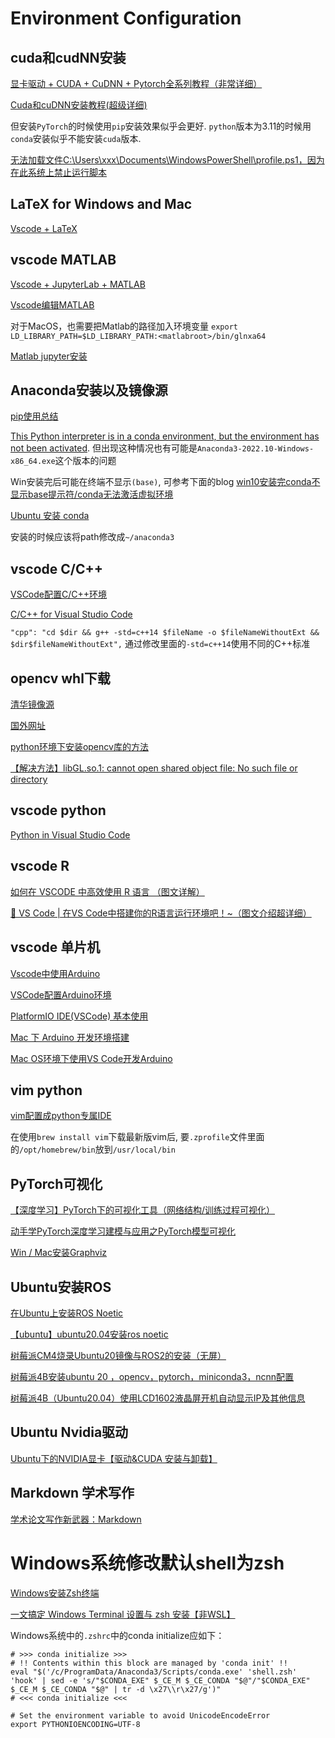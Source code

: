 # Environment Configuration

## cuda和cudNN安装

[显卡驱动 + CUDA + CuDNN + Pytorch全系列教程（非常详细）](https://blog.csdn.net/m0_60461719/article/details/135032177)

[Cuda和cuDNN安装教程(超级详细)](https://blog.csdn.net/jhsignal/article/details/111401628)

但安装`PyTorch`的时候使用`pip`安装效果似乎会更好. `python`版本为3.11的时候用`conda`安装似乎不能安装`cuda`版本.

[无法加载文件C:\Users\xxx\Documents\WindowsPowerShell\profile.ps1，因为在此系统上禁止运行脚本](https://blog.csdn.net/qq_42951560/article/details/123859735)

## LaTeX for Windows and Mac

[Vscode + LaTeX](https://zhuanlan.zhihu.com/p/166523064)

## vscode MATLAB

[Vscode + JupyterLab + MATLAB](https://zhuanlan.zhihu.com/p/129254524)

[Vscode编辑MATLAB](https://zhuanlan.zhihu.com/p/395486395)

对于MacOS，也需要把Matlab的路径加入环境变量 `export LD_LIBRARY_PATH=$LD_LIBRARY_PATH:<matlabroot>/bin/glnxa64`

[Matlab jupyter安装](https://github.com/Calysto/matlab_kernel)

## Anaconda安装以及镜像源

[pip使用总结](https://blog.csdn.net/suiyingy/article/details/119211593)

[This Python interpreter is in a conda environment, but the environment has not been activated](https://stackoverflow.com/questions/70550108/this-python-interpreter-is-in-a-conda-environment-but-the-environment-has-not-b). 但出现这种情况也有可能是`Anaconda3-2022.10-Windows-x86_64.exe`这个版本的问题

Win安装完后可能在终端不显示`(base)`, 可参考下面的blog
[win10安装完conda不显示base提示符/conda无法激活虚拟环境](https://blog.csdn.net/LMH564123/article/details/133150462)

[Ubuntu 安装 conda](https://zhuanlan.zhihu.com/p/459607806)

安装的时候应该将path修改成`~/anaconda3`

## vscode C/C++

[VSCode配置C/C++环境](https://zhuanlan.zhihu.com/p/87864677/)

[C/C++ for Visual Studio Code](https://code.visualstudio.com/docs/languages/cpp)

`"cpp": "cd $dir && g++ -std=c++14 $fileName -o $fileNameWithoutExt && $dir$fileNameWithoutExt",` 通过修改里面的`-std=c++14`使用不同的C++标准

## opencv whl下载

[清华镜像源](https://pypi.tuna.tsinghua.edu.cn/simple/opencv-contrib-python/)

[国外网址](https://www.lfd.uci.edu/~gohlke/pythonlibs/#opencv)

[python环境下安装opencv库的方法](https://www.cnblogs.com/shuaishuaidefeizhu/p/11314761.html)

[【解决方法】libGL.so.1: cannot open shared object file: No such file or directory](https://www.cnblogs.com/mrneojeep/p/16252044.html)

## vscode python

[Python in Visual Studio Code](https://code.visualstudio.com/docs/languages/python)

## vscode R

[如何在 VSCODE 中高效使用 R 语言 （图文详解）](https://zhuanlan.zhihu.com/p/369698816)

[🤯 VS Code | 在VS Code中搭建你的R语言运行环境吧！~（图文介绍超详细）](https://cloud.tencent.com/developer/article/2224250)

## vscode 单片机

[Vscode中使用Arduino](https://blog.csdn.net/weixin_70030015/article/details/127053111)

[VSCode配置Arduino环境](https://blog.csdn.net/lucky_chong/article/details/123654514)

[PlatformIO IDE(VSCode) 基本使用](https://zhuanlan.zhihu.com/p/78722930)

[Mac 下 Arduino 开发环境搭建](https://blog.csdn.net/Yiang0/article/details/125313584)

[Mac OS环境下使用VS Code开发Arduino](https://www.jianshu.com/p/f12b9e7f88e9)

## vim python

[vim配置成python专属IDE](https://zhuanlan.zhihu.com/p/532772558)

在使用`brew install vim`下载最新版vim后, 要`.zprofile`文件里面的`/opt/homebrew/bin`放到`/usr/local/bin`

## PyTorch可视化

[【深度学习】PyTorch下的可视化工具（网络结构/训练过程可视化）](https://mp.weixin.qq.com/s?__biz=MjM5NzEyMzg4MA==&mid=2649467374&idx=8&sn=edd5a90a1d5e76a371c2e87e60da8a1d&chksm=bec1cba989b642bf2ccbf3b20a8a2a0fb61541e3be56e49391d0754b7334e164675218a3253e&scene=27)

[动手学PyTorch深度学习建模与应用之PyTorch模型可视化](https://zhuanlan.zhihu.com/p/471539283)

[Win / Mac安装Graphviz](https://www.bilibili.com/read/cv14639078)

## Ubuntu安装ROS

[在Ubuntu上安装ROS Noetic](http://wiki.ros.org/cn/noetic/Installation/Ubuntu#A.2BXwBZy1uJiMU-)

[【ubuntu】ubuntu20.04安装ros noetic](https://blog.csdn.net/weixin_44244190/article/details/126854911)

[树莓派CM4烧录Ubuntu20镜像与ROS2的安装（无屏）](https://blog.csdn.net/xiaokang_rays/article/details/129741944)

[树莓派4B安装ubuntu 20 ，opencv，pytorch，miniconda3，ncnn配置](https://www.bilibili.com/read/cv21781788)

[树莓派4B（Ubuntu20.04）使用LCD1602液晶屏开机自动显示IP及其他信息](https://blog.csdn.net/weixin_40929065/article/details/126685611)

## Ubuntu Nvidia驱动

[Ubuntu下的NVIDIA显卡【驱动&CUDA 安装与卸载】](https://www.cnblogs.com/kin-zhang/p/17007246.html)

## Markdown 学术写作

[学术论文写作新武器：Markdown](https://www.lianxh.cn/news/5194dd1c6fb92.html)

# Windows系统修改默认shell为zsh

[Windows安装Zsh终端](https://zhuanlan.zhihu.com/p/625583037)

[一文搞定 Windows Terminal 设置与 zsh 安装【非WSL】](https://zhuanlan.zhihu.com/p/455925403)

Windows系统中的`.zshrc`中的conda initialize应如下：
```
# >>> conda initialize >>>
# !! Contents within this block are managed by 'conda init' !!
eval "$('/c/ProgramData/Anaconda3/Scripts/conda.exe' 'shell.zsh' 'hook' | sed -e 's/"$CONDA_EXE" $_CE_M $_CE_CONDA "$@"/"$CONDA_EXE" $_CE_M $_CE_CONDA "$@" | tr -d \x27\\r\x27/g')"
# <<< conda initialize <<<

# Set the environment variable to avoid UnicodeEncodeError
export PYTHONIOENCODING=UTF-8
```
